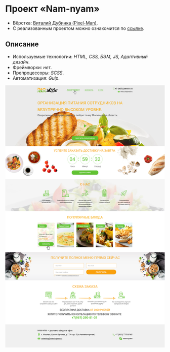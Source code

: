 # Проект «Nam-nyam»

* Вёрстка: [Виталий Дубинка (Pixel-Man)](https://github.com/Pixel-Man).
* С реализованным проектом можно ознакомится по [ссылке](https://pixel-man.github.io/Nam-nyam/).

## Описание

* Используемые технологии: _HTML, CSS, БЭМ, JS, Адаптивный дизайн_.
* Фреймворки: _нет_.
* Препроцессоры: _SCSS_.
* Автоматизация: _Gulp_.


![](img/1170.psdv2.jpg)
